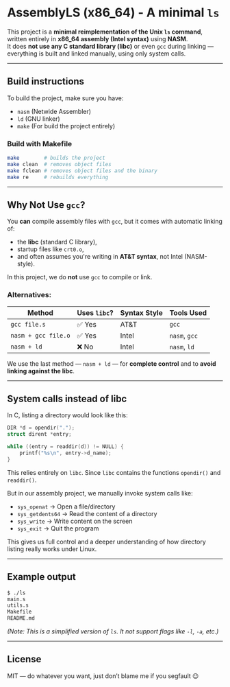 # AssemblyLS (x86_64) - A minimal `ls`

This project is a **minimal reimplementation of the Unix `ls` command**, written entirely in **x86_64 assembly (Intel syntax)** using **NASM**.  
It does **not use any C standard library (libc)** or even `gcc` during linking — everything is built and linked manually, using only system calls.

---

## Build instructions

To build the project, make sure you have:

- `nasm` (Netwide Assembler)
- `ld` (GNU linker)
- `make` (For build the project entirely)


### Build with Makefile

```bash
make        # builds the project
make clean  # removes object files
make fclean # removes object files and the binary
make re     # rebuilds everything
```

---

## Why Not Use `gcc`?

You **can** compile assembly files with `gcc`, but it comes with automatic linking of:
- the **libc** (standard C library),
- startup files like `crt0.o`,
- and often assumes you're writing in **AT&T syntax**, not Intel (NASM-style).

In this project, we do **not** use `gcc` to compile or link.

### Alternatives:

| Method                   | Uses `libc`? | Syntax Style | Tools Used           |
|--------------------------|--------------|---------------|------------------------|
| `gcc file.s`             | ✅ Yes       | AT&T          | `gcc` |
| `nasm + gcc file.o`      | ✅ Yes       | Intel         | `nasm`, `gcc`          |
| `nasm + ld`              | ❌ No        | Intel         | `nasm`, `ld`           |

We use the last method — `nasm + ld` — for **complete control** and to **avoid linking against the libc**.

---

## System calls instead of libc

In C, listing a directory would look like this:

```c
DIR *d = opendir(".");
struct dirent *entry;

while ((entry = readdir(d)) != NULL) {
    printf("%s\n", entry->d_name);
}
```

This relies entirely on `libc`. Since `libc` contains the functions `opendir()` and `readdir()`.

But in our assembly project, we manually invoke system calls like:
- `sys_openat` -> Open a file/directory
- `sys_getdents64` -> Read the content of a directory
- `sys_write` -> Write content on the screen
- `sys_exit` -> Quit the program

This gives us full control and a deeper understanding of how directory listing really works under Linux.

---

## Example output

```bash
$ ./ls
main.s
utils.s
Makefile
README.md
```

*(Note: This is a simplified version of `ls`. It not support flags like `-l`, `-a`, etc.)*

---

## License

MIT — do whatever you want, just don’t blame me if you segfault 😉
